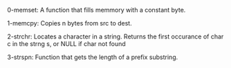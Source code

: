 0-memset: A function that fills memmory with a constant byte.

1-memcpy: Copies n bytes from src to dest.

2-strchr: Locates a character in a string. Returns the first occurance of char c in the strng s, or NULL if char not found

3-strspn: Function that gets the length of a prefix substring.

